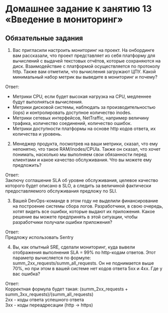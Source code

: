 # Домашнее задание к занятию 13 «Введение в мониторинг»

## Обязательные задания

1. Вас пригласили настроить мониторинг на проект. На онбординге вам рассказали, что проект представляет из себя платформу 
для вычислений с выдачей текстовых отчётов, которые сохраняются на диск. 
Взаимодействие с платформой осуществляется по протоколу http. Также вам отметили, что вычисления загружают ЦПУ. Какой 
минимальный набор метрик вы выведите в мониторинг и почему?

Ответ:  
- Метрики CPU, если будет высокая нагрузка на CPU, медленнее будут выполняться вычисления.  
- Метрики дисковой системы, наблюдать за производительностью (iops) и контролировать доступное количество inodes.  
- Метрики сетевых интерфейсов, NetTraffic, например величину трафика, количество соединений, количество ошибок.   
- Метрики доступности платформы на основе http кодов ответа, их количества и уровень.  

2. Менеджер продукта, посмотрев на ваши метрики, сказал, что ему непонятно, что такое RAM/inodes/CPUla. Также он сказал, 
что хочет понимать, насколько мы выполняем свои обязанности перед клиентами и какое качество обслуживания. Что вы можете 
ему предложить?

Ответ:  
Заключу соглашение SLA об уровне обслуживания, целевое качество которого будет описано в SLO, а следить за величиной 
фактически предоставляемого обслуживания предложу по SLI.

3. Вашей DevOps-команде в этом году не выделили финансирование на построение системы сбора логов. Разработчики, в свою 
очередь, хотят видеть все ошибки, которые выдают их приложения. Какое решение вы можете предпринять в этой ситуации, 
чтобы разработчики получали ошибки приложения?

Ответ:   
Предложу использовать Sentry

4. Вы, как опытный SRE, сделали мониторинг, куда вывели отображения выполнения SLA = 99% по http-кодам ответов. 
Этот параметр вычисляется по формуле: summ_2xx_requests/summ_all_requests. Он не поднимается выше 70%, но при этом в 
вашей системе нет кодов ответа 5xx и 4xx. Где у вас ошибка?

Ответ:  
Корректная формула будет такая: (summ_2xx_requests + summ_3xx_requests)/(summ_all_requests)  
2хх - коды ответа успешного ответа  
3хх - коды переадресации (http -> https)  
